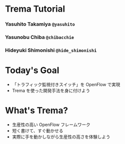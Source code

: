 <!SLIDE title-slide>
# Trema Tutorial ###############################################################

### Yasuhito Takamiya  `@yasuhito`
### Yasunobu Chiba  `@chibacchie`
### Hideyuki Shimonishi  `@hide_shimonishi`


<!SLIDE small incremental transition=fade>
# Today's Goal #################################################################

* 「トラフィック監視付きスイッチ」を OpenFlow で実現
* Trema を使った開発手法を身に付けよう


<!SLIDE small incremental transition=fade>
# What's Trema? ################################################################

* 生産性の高い OpenFlow フレームワーク
* 短く書けて、すぐ動かせる
* 実際に手を動かしながら生産性の高さを体験しよう
